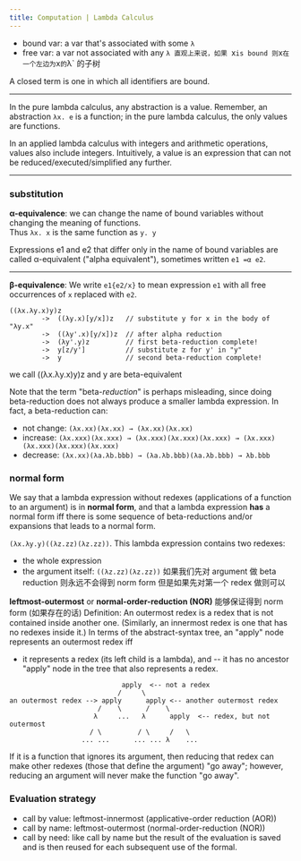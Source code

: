 ```yaml
---
title: Computation | Lambda Calculus
---
```


- bound var: a var that's associated with some `λ`
- free var: a var not associated with any `λ
直观上来说，如果 `x` is bound 则 `x` 在一个左边为 `x` 的 `λ` 的子树

A closed term is one in which all identifiers are bound.

---

In the pure lambda calculus, any abstraction is a value. Remember, an abstraction `λx. e` is a function; in the pure lambda calculus, the only values are functions. 

In an applied lambda calculus with integers and arithmetic operations, values also include integers. Intuitively, a value is an expression that can not be reduced/executed/simplified any further.

---

### substitution

**α-equivalence**: we can change the name of bound variables without changing the meaning of functions. \
Thus `λx. x` is the same function as `y. y`

Expressions e1 and e2 that differ only in the name of bound variables are called α-equivalent ("alpha equivalent"), sometimes written `e1 =α e2`.

---

**β-equivalence**: We write `e1{e2/x}` to mean expression `e1` with all free occurrences of `x` replaced with `e2`.

```
((λx.λy.x)y)z
        ->  ((λy.x)[y/x])z   // substitute y for x in the body of "λy.x"
        ->  ((λy'.x)[y/x])z  // after alpha reduction
        ->  (λy'.y)z         // first beta-reduction complete!
        ->  y[z/y']          // substitute z for y' in "y"
        ->  y                // second beta-reduction complete!
```

we call ((λx.λy.x)y)z and y are beta-equivalent

Note that the term "beta-*reduction*" is perhaps misleading, since doing beta-reduction does not always produce a smaller lambda expression. In fact, a beta-reduction can:
- not change: `(λx.xx)(λx.xx) → (λx.xx)(λx.xx)`
- increase: `(λx.xxx)(λx.xxx) → (λx.xxx)(λx.xxx)(λx.xxx) → (λx.xxx)(λx.xxx)(λx.xxx)(λx.xxx)`
- decrease: `(λx.xx)(λa.λb.bbb) → (λa.λb.bbb)(λa.λb.bbb) → λb.bbb`

### normal form 

We say that a lambda expression without redexes (applications of a function to an argument) is in **normal form**, and that a lambda expression **has** a normal form iff there is some sequence of beta-reductions and/or expansions that leads to a normal form.


`(λx.λy.y)((λz.zz)(λz.zz))`. This lambda expression contains two redexes:
- the whole expression
- the argument itself: `((λz.zz)(λz.zz))`
如果我们先对 argument 做 beta reduction 则永远不会得到 norm form 但是如果先对第一个 redex 做则可以

**leftmost-outermost** or **normal-order-reduction (NOR)** 能够保证得到 norm form (如果存在的话)
Definition: An outermost redex is a redex that is not contained inside another one. (Similarly, an innermost redex is one that has no redexes inside it.)
In terms of the abstract-syntax tree, an "apply" node represents an outermost redex iff
- it represents a redex (its left child is a lambda), and
-- it has no ancestor "apply" node in the tree that also represents a redex.

```
                            apply  <-- not a redex
                           /     \
an outermost redex --> apply      apply <-- another outermost redex
                      /    \      /    \
                     λ     ...   λ      apply  <-- redex, but not outermost
                    / \         / \     /   \     
                  ... ...      ... ... λ    ...
```

If it is a function that ignores its argument, then reducing that redex can make other redexes (those that define the argument) "go away"; however, reducing an argument will never make the function "go away".

### Evaluation strategy

- call by value: leftmost-innermost (applicative-order reduction (AOR))
- call by name: leftmost-outermost (normal-order-reduction (NOR))
- call by need: like call by name but the result of the evaluation is saved and is then reused for each subsequent use of the formal.